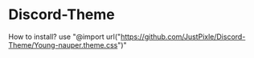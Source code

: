 # Discord-Theme
How to install?
use "@import url("https://github.com/JustPixle/Discord-Theme/Young-nauper.theme.css")"
